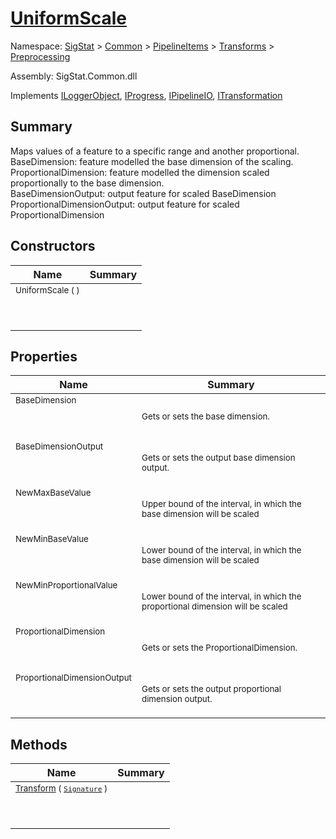 # [UniformScale](./UniformScale.md)

Namespace: [SigStat]() > [Common](./../../../README.md) > [PipelineItems]() > [Transforms]() > [Preprocessing](./README.md)

Assembly: SigStat.Common.dll

Implements [ILoggerObject](./../../../ILoggerObject.md), [IProgress](./../../../Helpers/IProgress.md), [IPipelineIO](./../../../Pipeline/IPipelineIO.md), [ITransformation](./../../../ITransformation.md)

## Summary
Maps values of a feature to a specific range and another proportional.  <br>BaseDimension: feature modelled the base dimension of the scaling. <br>ProportionalDimension: feature modelled the dimension scaled proportionally to the base dimension. <br>BaseDimensionOutput: output feature for scaled BaseDimension<br>ProportionalDimensionOutput: output feature for scaled ProportionalDimension

## Constructors

| Name | Summary | 
| --- | --- | 
| <sub>UniformScale (  )</sub><p>&nbsp;</p>| <sub></sub>| <br>


## Properties

| Name | Summary | 
| --- | --- | 
| <sub>BaseDimension</sub><p>&nbsp;</p>| <sub>Gets or sets the base dimension.</sub>| <br>
| <sub>BaseDimensionOutput</sub><p>&nbsp;</p>| <sub>Gets or sets the output base dimension output.</sub>| <br>
| <sub>NewMaxBaseValue</sub><p>&nbsp;</p>| <sub>Upper bound of the interval, in which the base dimension will be scaled</sub>| <br>
| <sub>NewMinBaseValue</sub><p>&nbsp;</p>| <sub>Lower bound of the interval, in which the base dimension will be scaled</sub>| <br>
| <sub>NewMinProportionalValue</sub><p>&nbsp;</p>| <sub>Lower bound of the interval, in which the proportional dimension will be scaled</sub>| <br>
| <sub>ProportionalDimension</sub><p>&nbsp;</p>| <sub>Gets or sets the ProportionalDimension.</sub>| <br>
| <sub>ProportionalDimensionOutput</sub><p>&nbsp;</p>| <sub>Gets or sets the output proportional dimension output.</sub>| <br>


## Methods

| Name | Summary | 
| --- | --- | 
| <sub>[Transform](./Methods/UniformScale-100663886.md) ( [`Signature`](./../../../Signature.md) )</sub><p>&nbsp;</p>| <sub></sub>| <br>


